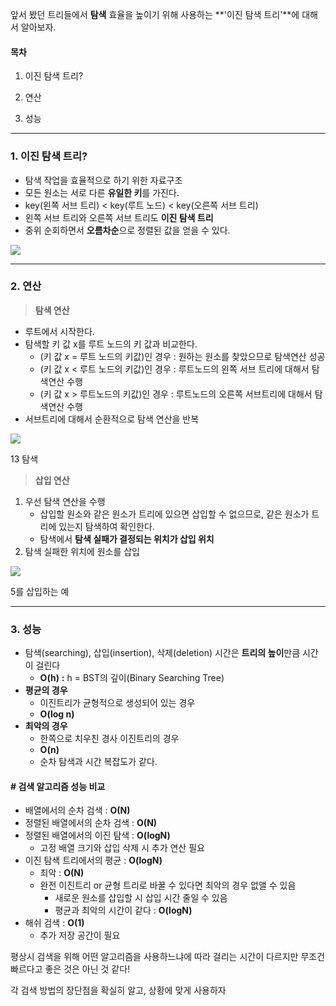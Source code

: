 앞서 봤던 트리들에서 **탐색** 효율을 높이기 위해 사용하는 **'이진 탐색 트리'**에 대해서 알아보자.

#### **목차**

1. 이진 탐색 트리?

2. 연산

3. 성능

---

### **1. 이진 탐색 트리?**

-   탐색 작업을 효율적으로 하기 위한 자료구조
-   모든 원소는 서로 다른 **유일한 키**를 가진다.
-   key(왼쪽 서브 트리) < key(루트 노드) < key(오른쪽 서브 트리)
-   왼쪽 서브 트리와 오른쪽 서브 트리도 **이진 탐색 트리**
-   중위 순회하면서 **오름차순**으로 정렬된 값을 얻을 수 있다.

![](https://blog.kakaocdn.net/dn/cpzd1b/btrL843NpER/4zBm2osh2JfinzgpCSso7K/img.png)

---

### **2. 연산**

> **탐색 연산**

-   루트에서 시작한다.
-   탐색할 키 값 x를 루트 노드의 키 값과 비교한다.
    -   (키 값 x = 루트 노드의 키값)인 경우 : 원하는 원소를 찾았으므로 탐색연산 성공
    -   (키 값 x < 루트 노드의 키값)인 경우 : 루트노드의 왼쪽 서브 트리에 대해서 탐색연산 수행
    -   (키 값 x > 루트노드의 키값)인 경우 : 루트노드의 오른쪽 서브트리에 대해서 탐색연산 수행
-   서브트리에 대해서 순환적으로 탐색 연산을 반복

![](https://blog.kakaocdn.net/dn/XISjp/btrL9vzREyD/Tz0LqDid74SP6AjWRLwfU1/img.png)

13 탐색

> **삽입 연산**

1.  우선 탐색 연산을 수행
    -   삽입할 원소와 같은 원소가 트리에 있으면 삽입할 수 없으므로, 같은 원소가 트리에 있는지 탐색하여 확인한다.
    -   탐색에서 **탐색 실패가 결정되는 위치가 삽입 위치**
2.  탐색 실패한 위치에 원소를 삽입

![](https://blog.kakaocdn.net/dn/bb9Q1t/btrL6QyfinF/UkGd7Ao2uvjBUJEQtLMvvk/img.png)

5를 삽입하는 예

---

### **3. 성능**

-   탐색(searching), 삽입(insertion), 삭제(deletion) 시간은 **트리의 높이**만큼 시간이 걸린다
    -   **O(h)** **:** h = BST의 깊이(Binary Searching Tree)
-   **평균의 경우**
    -   이진트리가 균형적으로 생성되어 있는 경우
    -   **O(log n)**
-   **최악의 경우**
    -   한쪽으로 치우친 경사 이진트리의 경우
    -   **O(n)**
    -   순차 탐색과 시간 복잡도가 같다.

#### **# 검색 알고리즘 성능 비교**

-   배열에서의 순차 검색 : **O(N)**
-   정렬된 배열에서의 순차 검색 : **O(N)**
-   정렬된 배열에서의 이진 탐색 : ****O(logN)****
    -   고정 배열 크기와 삽입 삭제 시 추가 연산 필요
-   이진 탐색 트리에서의 평균 : ****O(logN)****
    -   최악 : ****O(N)****
    -   완전 이진트리 or 균형 트리로 바꿀 수 있다면 최악의 경우 없앨 수 있음
        -   새로운 원소를 삽입할 시 삽입 시간 줄일 수 있음
        -   평균과 최악의 시간이 같다 : ****O(logN)****
-   해쉬 검색 : ****O(1)****
    -   추가 저장 공간이 필요

평상시 검색을 위해 어떤 알고리즘을 사용하느냐에 따라 걸리는 시간이 다르지만 무조건 빠르다고 좋은 것은 아닌 것 같다!

각 검색 방법의 장단점을 확실히 알고, 상황에 맞게 사용하자